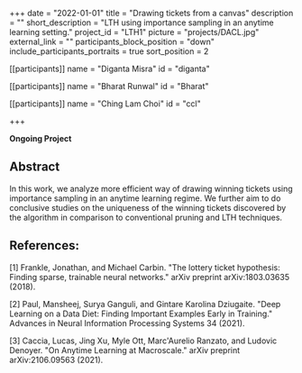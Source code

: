+++
date = "2022-01-01"
title = "Drawing tickets from a canvas"
description = ""
short_description = "LTH using importance sampling in an anytime learning setting."
project_id = "LTH1"
picture = "projects/DACL.jpg"
external_link = ""
participants_block_position = "down"
include_participants_portraits = true
sort_position = 2

[[participants]]
    name = "Diganta Misra"
    id = "diganta"

[[participants]]
    name = "Bharat Runwal"
    id = "Bharat"

[[participants]]
name = "Ching Lam Choi"
id = "ccl"

+++

**Ongoing Project**

## Abstract

In this work, we analyze more efficient way of drawing winning tickets using importance sampling in an anytime learning regime. We further aim to do conclusive studies on the uniqueness of the winning tickets discovered by the algorithm in comparison to conventional pruning and LTH techniques.

## References:

[1] Frankle, Jonathan, and Michael Carbin. "The lottery ticket hypothesis: Finding sparse, trainable neural networks." arXiv preprint arXiv:1803.03635 (2018).

[2] Paul, Mansheej, Surya Ganguli, and Gintare Karolina Dziugaite. "Deep Learning on a Data Diet: Finding Important Examples Early in Training." Advances in Neural Information Processing Systems 34 (2021).

[3] Caccia, Lucas, Jing Xu, Myle Ott, Marc'Aurelio Ranzato, and Ludovic Denoyer. "On Anytime Learning at Macroscale." arXiv preprint arXiv:2106.09563 (2021).